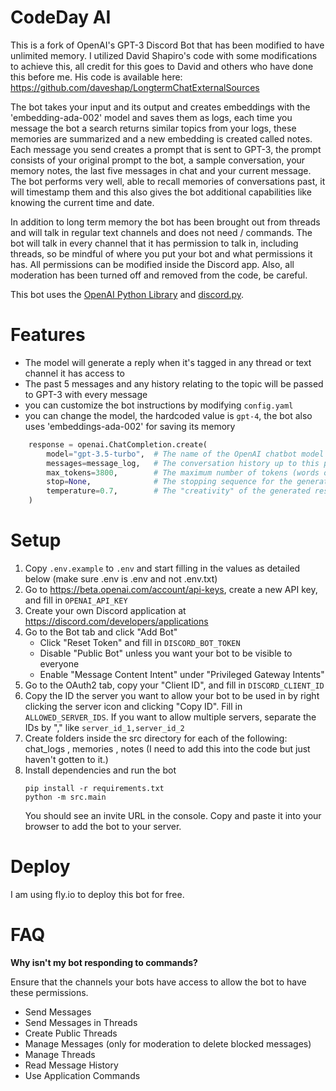 # CodeDay AI
This is a fork of OpenAI's GPT-3 Discord Bot that has been modified to have unlimited memory. I utilized David Shapiro's code with some modifications to achieve this, all credit for this goes to David and others who have done this before me. His code is available here: https://github.com/daveshap/LongtermChatExternalSources

The bot takes your input and its output and creates embeddings with the 'embedding-ada-002' model and saves them as logs, each time you message the bot a search returns similar topics from your logs, these memories are summarized and a new embedding is created called notes. Each message you send creates a prompt that is sent to GPT-3, the prompt consists of your original prompt to the bot, a sample conversation, your memory notes, the last five messages in chat and your current message. The bot performs very well, able to recall memories of conversations past, it will timestamp them and this also gives the bot additional capabilities like knowing the current time and date.

In addition to long term memory the bot has been brought out from threads and will talk in regular text channels and does not need / commands. The bot will talk in every channel that it has permission to talk in, including threads, so be mindful of where you put your bot and what permissions it has. All permissions can be modified inside the Discord app. Also, all moderation has been turned off and removed from the code, be careful.

This bot uses the [OpenAI Python Library](https://github.com/openai/openai-python) and [discord.py](https://discordpy.readthedocs.io/).

# Features

- The model will generate a reply when it's tagged in any thread or text channel it has access to
- The past 5 messages and any history relating to the topic will be passed to GPT-3 with every message
- you can customize the bot instructions by modifying `config.yaml`
- you can change the model, the hardcoded value is `gpt-4`, the bot also uses 'embeddings-ada-002' for saving its memory

```python
    response = openai.ChatCompletion.create(
        model="gpt-3.5-turbo",  # The name of the OpenAI chatbot model to use
        messages=message_log,   # The conversation history up to this point, as a list of dictionaries
        max_tokens=3800,        # The maximum number of tokens (words or subwords) in the generated response
        stop=None,              # The stopping sequence for the generated response, if any (not used here)
        temperature=0.7,        # The "creativity" of the generated response (higher temperature = more creative)
    )
```
# Setup

1. Copy `.env.example` to `.env` and start filling in the values as detailed below (make sure .env is .env and not .env.txt)
1. Go to https://beta.openai.com/account/api-keys, create a new API key, and fill in `OPENAI_API_KEY`
1. Create your own Discord application at https://discord.com/developers/applications
1. Go to the Bot tab and click "Add Bot"
    - Click "Reset Token" and fill in `DISCORD_BOT_TOKEN`
    - Disable "Public Bot" unless you want your bot to be visible to everyone
    - Enable "Message Content Intent" under "Privileged Gateway Intents"
1. Go to the OAuth2 tab, copy your "Client ID", and fill in `DISCORD_CLIENT_ID`
1. Copy the ID the server you want to allow your bot to be used in by right clicking the server icon and clicking "Copy ID". Fill in `ALLOWED_SERVER_IDS`. If you want to allow multiple servers, separate the IDs by "," like `server_id_1,server_id_2`
2. Create folders inside the src directory for each of the following: chat_logs , memories , notes (I need to add this into the code but just haven't gotten to it.)
3. Install dependencies and run the bot
    ```
    pip install -r requirements.txt
    python -m src.main
    ```
    You should see an invite URL in the console. Copy and paste it into your browser to add the bot to your server.
    
# Deploy

I am using fly.io to deploy this bot for free.

# FAQ

**Why isn't my bot responding to commands?**

Ensure that the channels your bots have access to allow the bot to have these permissions.
- Send Messages
- Send Messages in Threads
- Create Public Threads
- Manage Messages (only for moderation to delete blocked messages)
- Manage Threads
- Read Message History
- Use Application Commands
